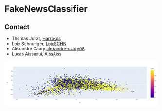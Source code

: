 # FakeNewsClassifier

## Contact 

* Thomas Juliat, [Harrakos](https://github.com/Harrakos)
* Loic Schnuriger, [LoicSCHN](https://github.com/LoicSCHN)
* Alexandre Cauty  [alexandre-cauty08](https://github.com/alexandre-cauty08)
* Lucas Aissaoui, [AissAiss](https://github.com/AissAiss)


<p align="center">
  <img src="rddc/newplot.png">
</p>
